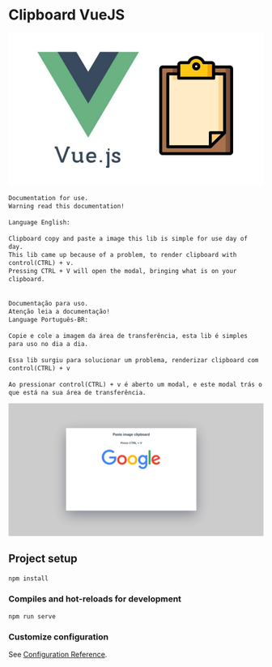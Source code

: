 # Clipboard VueJS

<img src="./src/assets/clipboardlogo.jpeg" width="600" height="300">

```
Documentation for use. 
Warning read this documentation!

Language English:

Clipboard copy and paste a image this lib is simple for use day of day.
This lib came up because of a problem, to render clipboard with control(CTRL) + v.
Pressing CTRL + V will open the modal, bringing what is on your clipboard.


Documentação para uso.
Atenção leia a documentação!
Language Português-BR:

Copie e cole a imagem da área de transferência, esta lib é simples para uso no dia a dia.

Essa lib surgiu para solucionar um problema, renderizar clipboard com control(CTRL) + v

Ao pressionar control(CTRL) + v é aberto um modal, e este modal trás o que está na sua área de transferência.
```

<img src="./src/assets/clipboard.png">

## Project setup
```
npm install
```

### Compiles and hot-reloads for development
```
npm run serve
```

### Customize configuration
See [Configuration Reference](https://cli.vuejs.org/config/).
